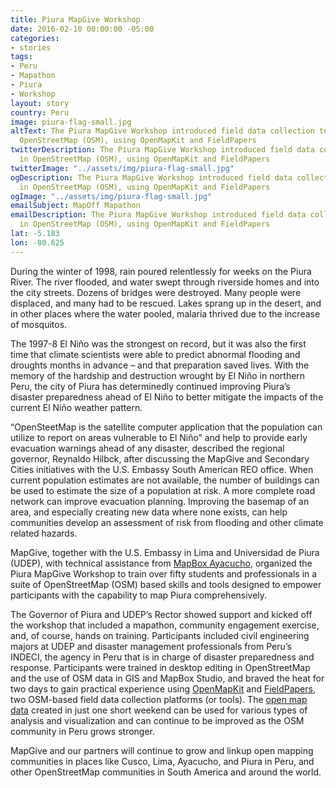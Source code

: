 ```yaml
---
title: Piura MapGive Workshop
date: 2016-02-10 00:00:00 -05:00
categories:
- stories
tags:
- Peru
- Mapathon
- Piura
- Workshop
layout: story
country: Peru
image: piura-flag-small.jpg
altText: The Piura MapGive Workshop introduced field data collection techniques in
  OpenStreetMap (OSM), using OpenMapKit and FieldPapers
twitterDescription: The Piura MapGive Workshop introduced field data collection techniques
  in OpenStreetMap (OSM), using OpenMapKit and FieldPapers
twitterImage: "../assets/img/piura-flag-small.jpg"
ogDescription: The Piura MapGive Workshop introduced field data collection techniques
  in OpenStreetMap (OSM), using OpenMapKit and FieldPapers
ogImage: "../assets/img/piura-flag-small.jpg"
emailSubject: MapOff Mapathon
emailDescription: The Piura MapGive Workshop introduced field data collection techniques
  in OpenStreetMap (OSM), using OpenMapKit and FieldPapers
lat: -5.183
lon: -80.625
---
```


<style type="text/css">
#table_title {
	margin-top:0px;
}
</style>
<!-- http://christianspecht.de/2014/03/08/generating-an-image-gallery-with-jekyll-and-lightbox2/ -->
<script src="{{site.baseurl}}/assets/js/lightbox.min.js"></script>
<link href="{{site.baseurl}}/assets/css/lightbox.css" rel="stylesheet" />
 
During the winter of 1998, rain poured relentlessly for weeks on the Piura River. The river flooded, and water swept through riverside homes and into the city streets. Dozens of bridges were destroyed. Many people were displaced, and many had to be rescued. Lakes sprang up in the desert, and in other places where the water pooled, malaria thrived due to the increase of mosquitos. 
<p>
The 1997-8 El Niño was the strongest on record, but it was also the first time that climate scientists were able to predict abnormal flooding and droughts months in advance – and that preparation saved lives. With the memory of the hardship and destruction wrought by El Niño in northern Peru, the city of Piura has determinedly continued improving Piura’s disaster preparedness ahead of El Niño to better mitigate the impacts of the current El Niño weather pattern.
<p>
“OpenSteetMap is the satellite computer application that the population can utilize to report on areas vulnerable to El Niño” and help to provide early evacuation warnings ahead of any disaster, described the regional governor, Reynaldo Hilbck, after discussing the MapGive and Secondary Cities initiatives with the U.S. Embassy South American REO office. When current population estimates are not available, the number of buildings can be used to estimate the size of a population at risk. A more complete road network can improve evacuation planning. Improving the basemap of an area, and especially creating new data where none exists, can help communities develop an assessment of risk from flooding and other climate related hazards. 
<p> 
MapGive, together with the U.S. Embassy in Lima and Universidad de Piura (UDEP), with technical assistance from <a href='https://www.mapbox.com/blog/tags/ayacucho/' target='_blank'>MapBox Ayacucho</a>, organized the Piura MapGive Workshop to train over fifty students and professionals in a suite of OpenStreetMap (OSM) based skills and tools designed to empower participants with the capability to map Piura comprehensively. 
<p> 
The Governor of Piura and UDEP’s Rector showed support and kicked off the workshop that included a mapathon, community engagement exercise, and, of course, hands on training. Participants included civil engineering majors at UDEP and disaster management professionals from Peru’s INDECI, the agency in Peru that is in charge of disaster preparedness and response. Participants were trained in desktop editing in OpenStreetMap and the use of OSM data in GIS and MapBox Studio, and braved the heat for two days to gain practical experience using <a href='http://openmapkit.org/' target='_blank'>OpenMapKit</a> and <a href='http://fieldpapers.org/' target='_blank'>FieldPapers</a>, two OSM-based field data collection platforms (or tools). The <a href='http://mapgive.state.gov/projects/piura/' target='_blank'>open map data</a> created in just one short weekend can be used for various types of analysis and visualization and can continue to be improved as the OSM community in Peru grows stronger.
<p>
MapGive and our partners will continue to grow and linkup open mapping communities in places like Cusco, Lima, Ayacucho, and Piura in Peru, and other OpenStreetMap communities in South America and around the world.
<p>


